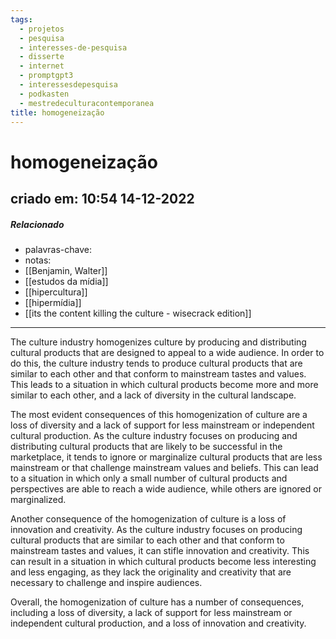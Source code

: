 ```yaml
---
tags:
  - projetos
  - pesquisa
  - interesses-de-pesquisa
  - disserte
  - internet
  - promptgpt3
  - interessesdepesquisa
  - podkasten
  - mestredeculturacontemporanea
title: homogeneização
---
```

# homogeneização
## criado em: 10:54 14-12-2022

##### Relacionado
- palavras-chave:
- notas:
- [[Benjamin, Walter]]
- [[estudos da mídia]]
- [[hipercultura]]
- [[hipermídia]]
- [[its the content killing the culture - wisecrack edition]]
---
The culture industry homogenizes culture by producing and distributing cultural products that are designed to appeal to a wide audience. In order to do this, the culture industry tends to produce cultural products that are similar to each other and that conform to mainstream tastes and values. This leads to a situation in which cultural products become more and more similar to each other, and a lack of diversity in the cultural landscape.

The most evident consequences of this homogenization of culture are a loss of diversity and a lack of support for less mainstream or independent cultural production. As the culture industry focuses on producing and distributing cultural products that are likely to be successful in the marketplace, it tends to ignore or marginalize cultural products that are less mainstream or that challenge mainstream values and beliefs. This can lead to a situation in which only a small number of cultural products and perspectives are able to reach a wide audience, while others are ignored or marginalized.

Another consequence of the homogenization of culture is a loss of innovation and creativity. As the culture industry focuses on producing cultural products that are similar to each other and that conform to mainstream tastes and values, it can stifle innovation and creativity. This can result in a situation in which cultural products become less interesting and less engaging, as they lack the originality and creativity that are necessary to challenge and inspire audiences.

Overall, the homogenization of culture has a number of consequences, including a loss of diversity, a lack of support for less mainstream or independent cultural production, and a loss of innovation and creativity.